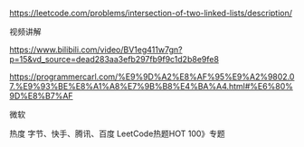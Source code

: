 https://leetcode.com/problems/intersection-of-two-linked-lists/description/

视频讲解

https://www.bilibili.com/video/BV1eg411w7gn?p=15&vd_source=dead283aa3efb297fb9f9c1d2b8e9fe8

https://programmercarl.com/%E9%9D%A2%E8%AF%95%E9%A2%9802.07.%E9%93%BE%E8%A1%A8%E7%9B%B8%E4%BA%A4.html#%E6%80%9D%E8%B7%AF

 
 微软

热度
字节、快手、腾讯、百度
LeetCode热题HOT 100》专题

